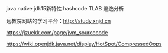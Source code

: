 java native
jdk15新特性
hashcode
TLAB
逃逸分析

远教院网站的学习平台：http://study.xnjd.cn

https://jzuekk.com/page/jvm_sourcecode

https://wiki.openjdk.java.net/display/HotSpot/CompressedOops